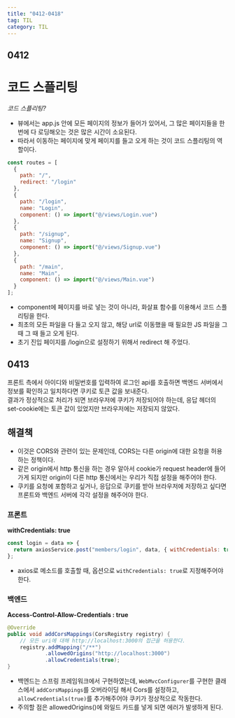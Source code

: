 ```yaml
---
title: "0412-0418"
tag: TIL
category: TIL
---
```

## 0412
# 코드 스플리팅


*코드 스플리팅?*
* 뷰에서는 app.js 안에 모든 페이지의 정보가 들어가 있어서, 그 많은 페이지들을 한 번에 다 로딩해오는 것은 많은 시간이 소요된다.
* 따라서 이동하는 페이지에 맞게 페이지를 들고 오게 하는 것이 코드 스플리팅의 역할이다.

```javascript
const routes = [
  {
    path: "/",
    redirect: "/login"
  },
  {
    path: "/login",
    name: "Login",
    component: () => import("@/views/Login.vue")
  },
  {
    path: "/signup",
    name: "Signup",
    component: () => import("@/views/Signup.vue")
  },
  {
    path: "/main",
    name: "Main",
    component: () => import("@/views/Main.vue")
  }
];
```

* component에 페이지를 바로 넣는 것이 아니라, 화살표 함수를 이용해서 코드 스플리팅을 한다.
* 최초의 모든 파일을 다 들고 오지 않고, 해당 url로 이동했을 때 필요한 JS 파일을 그 때 그 때 들고 오게 된다.
* 초기 진입 페이지를 /login으로 설정하기 위해서 redirect 해 주었다.

## 0413
프론트 측에서 아이디와 비밀번호를 입력하여 로그인 api를 호출하면 백엔드 서버에서 정보를 확인하고 일치하다면 쿠키로 토큰 값을 보내준다.  
결과가 정상적으로 처리가 되면 브라우저에 쿠키가 저장되어야 하는데, 응답 헤더의 set-cookie에는 토큰 값이 있었지만 브라우저에는 저장되지 않았다.

## 해결책
* 이것은 CORS와 관련이 있는 문제인데, CORS는 다른 origin에 대한 요청을 허용하는 정책이다.
* 같은 origin에서 http 통신을 하는 경우 알아서 cookie가 request header에 들어가게 되지만 origin이 다른 http 통신에서는 우리가 직접 설정을 해주어야 한다.
* 쿠키를 요청에 포함하고 싶거나, 응답으로 쿠키를 받아 브라우저에 저장하고 싶다면 프론트와 백엔드 서버에 각각 설정을 해주어야 한다.

### 프론트
**withCredentials: true**
```javascript
const login = data => {
  return axiosService.post("members/login", data, { withCredentials: true });
};
```
* axios로 메소드를 호출할 때, 옵션으로 `withCredentials: true`로 지정해주어야 한다.

### 백엔드
**Access-Control-Allow-Credentials : true**

```java
@Override
public void addCorsMappings(CorsRegistry registry) {
    // 모든 uri에 대해 http://localhost:3000의 접근을 허용한다.
    registry.addMapping("/**")
            .allowedOrigins("http://localhost:3000")
            .allowCredentials(true);
}
```
* 백엔드는 스프링 프레임워크에서 구현하였는데, `WebMvcConfigurer`를 구현한 클래스에서 `addCorsMappings`를 오버라이딩 해서 Cors를 설정하고, `allowCredentials(true)`를 추가해주어야 쿠키가 정상적으로 작동한다.
* 주의할 점은 allowedOrigins()에 와일드 카드를 넣게 되면 에러가 발생하게 된다.